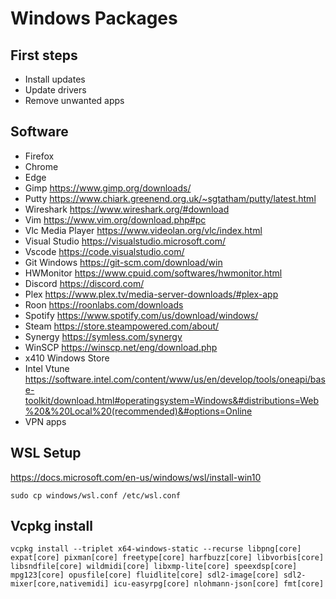 Windows Packages
================

First steps
-----------

* Install updates
* Update drivers
* Remove unwanted apps

Software
-----------

* Firefox
* Chrome
* Edge
* Gimp https://www.gimp.org/downloads/
* Putty https://www.chiark.greenend.org.uk/~sgtatham/putty/latest.html
* Wireshark https://www.wireshark.org/#download
* Vim https://www.vim.org/download.php#pc
* Vlc Media Player https://www.videolan.org/vlc/index.html
* Visual Studio https://visualstudio.microsoft.com/
* Vscode https://code.visualstudio.com/
* Git Windows https://git-scm.com/download/win
* HWMonitor https://www.cpuid.com/softwares/hwmonitor.html
* Discord https://discord.com/
* Plex https://www.plex.tv/media-server-downloads/#plex-app
* Roon https://roonlabs.com/downloads
* Spotify https://www.spotify.com/us/download/windows/
* Steam https://store.steampowered.com/about/
* Synergy https://symless.com/synergy
* WinSCP https://winscp.net/eng/download.php
* x410 Windows Store
* Intel Vtune https://software.intel.com/content/www/us/en/develop/tools/oneapi/base-toolkit/download.html#operatingsystem=Windows&#distributions=Web%20&%20Local%20(recommended)&#options=Online
* VPN apps

WSL Setup
---------

https://docs.microsoft.com/en-us/windows/wsl/install-win10

```
sudo cp windows/wsl.conf /etc/wsl.conf
```

Vcpkg install
------------

```
vcpkg install --triplet x64-windows-static --recurse libpng[core] expat[core] pixman[core] freetype[core] harfbuzz[core] libvorbis[core] libsndfile[core] wildmidi[core] libxmp-lite[core] speexdsp[core] mpg123[core] opusfile[core] fluidlite[core] sdl2-image[core] sdl2-mixer[core,nativemidi] icu-easyrpg[core] nlohmann-json[core] fmt[core]
```
